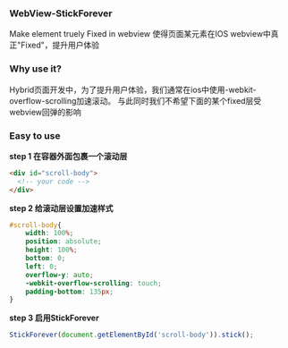 ### WebView-StickForever

Make element truely Fixed in webview
使得页面某元素在IOS webview中真正"Fixed"，提升用户体验

### Why use it?

Hybrid页面开发中，为了提升用户体验，我们通常在ios中使用-webkit-overflow-scrolling加速滚动。
与此同时我们不希望下面的某个fixed层受webview回弹的影响

### Easy to use

**step 1 在容器外面包裹一个滚动层**

```html
<div id="scroll-body">
  <!-- your code -->
</div>        
```

**step 2 给滚动层设置加速样式**

```css
#scroll-body{
    width: 100%;
    position: absolute;
    height: 100%;
    bottom: 0;
    left: 0;
    overflow-y: auto;
    -webkit-overflow-scrolling: touch;
    padding-bottom: 135px;
}
```

**step 3 启用StickForever**

```javascript
StickForever(document.getElementById('scroll-body')).stick();
```
